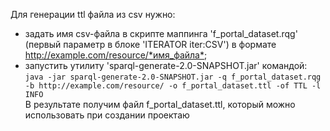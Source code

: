 Для генерации ttl файла из csv нужно:
  - задать имя csv-файла в скрипте маппинга 'f_portal_dataset.rqg' (первый параметр в блоке 'ITERATOR iter:CSV') в формате <http://example.com/resource/*имя_файла*>;
  - запустить утилиту 'sparql-generate-2.0-SNAPSHOT.jar' командой:
 `java -jar sparql-generate-2.0-SNAPSHOT.jar -q f_portal_dataset.rqg -b http://example.com/resource/ -o f_portal_dataset.ttl -of TTL -l INFO`  
В результате получим файл f_portal_dataset.ttl, который можно использовать при создании проектаю
